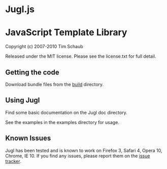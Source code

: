 Jugl.js
=======

JavaScript Template Library
===========================

Copyright (c) 2007-2010 Tim Schaub

Released under the MIT license. Please see the license.txt for full detail.


Getting the code
----------------

Download bundle files from the  [build](https://github.com/tschaub/jugl/tree/master/build) directory.


Using Jugl
----------

Find some basic documentation on the Jugl doc directory.

See the examples in the examples directory for usage.


Known Issues
------------

Jugl has been tested and is known to work on Firefox 3, Safari 4, Opera 10,
Chrome, IE 10.  If you find any issues, please report them on the
[issue tracker](http://github.com/tschaub/jugl/issues).
